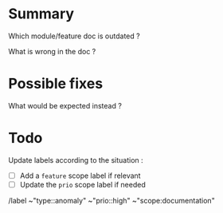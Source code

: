 # Summary

Which module/feature doc is outdated ?

What is wrong in the doc ?

# Possible fixes

What would be expected instead ?

# Todo

Update labels according to the situation :

 - [ ] Add a `feature` scope label if relevant
 - [ ] Update the `prio` scope label if needed

/label ~"type::anomaly" ~"prio::high" ~"scope:documentation"
